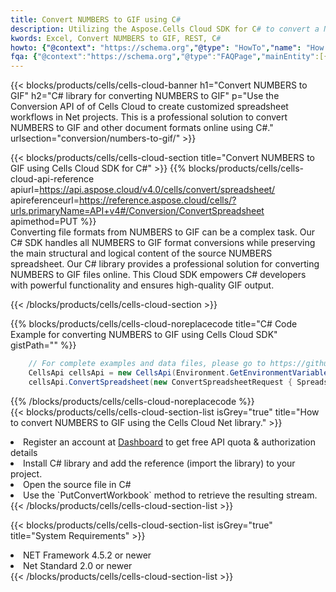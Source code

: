 ```yaml
---
title: Convert NUMBERS to GIF using C# 
description: Utilizing the Aspose.Cells Cloud SDK for C# to convert a NUMBERS format file to a GIF format file. 
kwords: Excel, Convert NUMBERS to GIF, REST, C#
howto: {"@context": "https://schema.org","@type": "HowTo","name": "How to convert NUMBERS to GIF using the Cells Cloud Net library.","description": "How to convert NUMBERS to GIF using the Cells Cloud Net library.","image": {"@type": "ImageObject"},"url": "/net/conversion/numbers-to-gif/","step": [{ "@type": "HowToStep","name": "How to convert NUMBERS to GIF using the Cells Cloud Net library. step 1", "image": {"@type": "ImageObject",},"url": "/net/conversion/numbers-to-gif/","text": "Register an account at <a href='https://dashboard.aspose.cloud/'>Dashboard</a> to get free API quota & authorization details",},{ "@type": "HowToStep","name": "How to convert NUMBERS to GIF using the Cells Cloud Net library. step 1", "image": {"@type": "ImageObject",},"url": "/net/conversion/numbers-to-gif/","text": "Install C# library and add the reference (import the library) to your project.",},{ "@type": "HowToStep","name": "How to convert NUMBERS to GIF using the Cells Cloud Net library. step 1", "image": {"@type": "ImageObject",},"url": "/net/conversion/numbers-to-gif/","text": "Open the source file in C#",},{ "@type": "HowToStep","name": "How to convert NUMBERS to GIF using the Cells Cloud Net library. step 1", "image": {"@type": "ImageObject",},"url": "/net/conversion/numbers-to-gif/","text": "Use the `PutConvertWorkbook` method to retrieve the resulting stream.",}, ],"supply": {"@type": "HowToSupply","name": "document"},"tool": [{"@type": "HowToTool","name": "Visual Studio, Visual Studio Code, Rider "},{"@type": "HowToTool","name": "Aspose Cells"}],"totalTime": "PT6M"}
fqa: {"@context":"https://schema.org","@type":"FAQPage","mainEntity":[{"@type":"Question","name":"Why convert file formats in C# using REST API?","acceptedAnswer":{"@type":"Answer","text":"Documents are encoded in many ways, and some files may be incompatible with the software you use. To open and read such files, just convert them to appropriate file formats.<br/><ol><li>Install .NET SDK and add the reference (import the library) to your project.</li><li>Open the source file in C# using REST API.</li><li>Call the PutConvertWorkbookRequest() method, passing an output filename with required extension.</li><li>Get the result of conversion as a separate file.</li></ol>"}},{"@type":"Question","name":"What file formats can I convert with your C# library?","acceptedAnswer":{"@type":"Answer","text":"We support a variety of file formats for conversion using .NET library, including XLSX, Excel, xls , PDF, CSV, HTML, Markdown, XML, PNG, JPG, TIFF, Json, TXT and many more."}},{"@type":"Question","name":"What is the maximum allowed file size for conversion using this .NET library?","acceptedAnswer":{"@type":"Answer","text":"There are no file size limits for format conversions using .NET library."}}]}
---
```



{{< blocks/products/cells/cells-cloud-banner h1="Convert NUMBERS to GIF" h2="C# library for converting NUMBERS to GIF" p="Use the Conversion API of of Cells Cloud to create customized spreadsheet workflows in Net projects. This is a professional solution to convert NUMBERS to GIF and other document formats online using C#." urlsection="conversion/numbers-to-gif/" >}}

{{< blocks/products/cells/cells-cloud-section  title="Convert NUMBERS to GIF using Cells Cloud SDK for C#" >}}
{{% blocks/products/cells/cells-cloud-api-reference  apiurl=https://api.aspose.cloud/v4.0/cells/convert/spreadsheet/  apireferenceurl=https://reference.aspose.cloud/cells/?urls.primaryName=API+v4#/Conversion/ConvertSpreadsheet  apimethod=PUT %}}
<br/>
Converting file formats from NUMBERS to GIF can be a complex task. Our C# SDK handles all NUMBERS to GIF format conversions while preserving the main structural and logical content of the source NUMBERS spreadsheet. Our C# library provides a professional solution for converting NUMBERS to GIF files online. This Cloud SDK empowers C# developers with powerful functionality and ensures high-quality GIF output.

{{< /blocks/products/cells/cells-cloud-section >}}

{{% blocks/products/cells/cells-cloud-noreplacecode title="C# Code Example for converting NUMBERS to GIF using Cells Cloud SDK" gistPath="" %}}
 
```cs
    // For complete examples and data files, please go to https://github.com/aspose-cells-cloud/aspose-cells-cloud-dotnet/
    CellsApi cellsApi = new CellsApi(Environment.GetEnvironmentVariable("ProductClientId"), Environment.GetEnvironmentVariable("ProductClientSecret"));
    cellsApi.ConvertSpreadsheet(new ConvertSpreadsheetRequest { Spreadsheet = "EmployeeSalesSummary.numbers", format = "gif" }, "EmployeeSalesSummary.gif");
```
 
{{% /blocks/products/cells/cells-cloud-noreplacecode  %}}
<br/>
{{< blocks/products/cells/cells-cloud-section-list isGrey="true"  title="How to convert NUMBERS to GIF using the Cells Cloud Net library." >}}
<li>Register an account at <a href="https://dashboard.aspose.cloud/">Dashboard</a> to get free API quota & authorization details</li>
<li>Install C# library and add the reference (import the library) to your project.</li>
<li>Open the source file in C#</li>
<li>Use the `PutConvertWorkbook` method to retrieve the resulting stream.</li>
{{< /blocks/products/cells/cells-cloud-section-list >}}

{{< blocks/products/cells/cells-cloud-section-list isGrey="true"  title="System Requirements" >}}
<li>NET Framework 4.5.2 or newer</li>
<li>Net Standard 2.0 or newer</li>
{{< /blocks/products/cells/cells-cloud-section-list >}}
